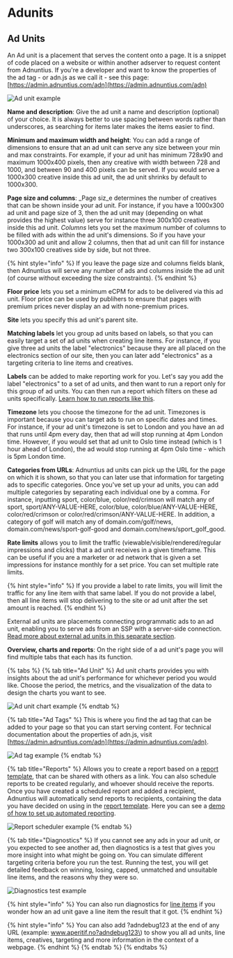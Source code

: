 # Adunits

## Ad Units 

An Ad unit is a placement that serves the content onto a page. It is a snippet of code placed on a website or within another adserver to request content from Adnuntius. If you're a developer and want to know the properties of the ad tag - or adn.js as we call it - see this page: [https://admin.adnuntius.com/adn](https://admin.adnuntius.com/adn)

![Ad unit example](../../../../.gitbook/assets/201811-inventory-ad-unit.png)

**Name and description**: Give the ad unit a name and description \(optional\) of your choice. It is always better to use spacing between words rather than underscores, as searching for items later makes the items easier to find.

**Minimum and maximum width and height**: You can add a range of dimensions to ensure that an ad unit can serve any size between your min and max constraints. For example, if your ad unit has minimum 728x90 and maximum 1000x400 pixels, then any creative with width between 728 and 1000, and between 90 and 400 pixels can be served. If you would serve a 1000x300 creative inside this ad unit, the ad unit shrinks by default to 1000x300. 

**Page size and columns**: _Page siz_e determines the number of creatives that can be shown inside your ad unit. For instance, if you have a 1000x300 ad unit and page size of 3, then the ad unit may \(depending on what provides the highest value\) serve for instance three 300x100 creatives inside this ad unit. _Columns_ lets you set the maximum number of columns to be filled with ads within the ad unit's dimensions. So if you have your 1000x300 ad unit and allow 2 columns, then that ad unit can fill for instance two 300x100 creatives side by side, but not three.

{% hint style="info" %}
If you leave the page size and columns fields blank, then Adnuntius will serve any number of ads and columns inside the ad unit \(of course without exceeding the size constraints\).
{% endhint %}

**Floor price** lets you set a minimum eCPM for ads to be delivered via this ad unit. Floor price can be used by publihers to ensure that pages with premium prices never display an ad with none-premium prices.

**Site** lets you specify this ad unit's parent site. 

**Matching labels** let you group ad units based on labels, so that you can easily target a set of ad units when creating line items. For instance, if you give three ad units the label "electronics" because they are all placed on the electronics section of our site, then you can later add "electronics" as a targeting criteria to line items and creatives. 

**Labels** can be added to make reporting work for you. Let's say you add the label "electronics" to a set of ad units, and then want to run a report only for this group of ad units. You can then run a report which filters on these ad units specifically. [Learn how to run reports like this](../../reports.md#publishing-queries).

**Timezone** lets you choose the timezone for the ad unit. Timezones is important because you can target ads to run on specific dates and times. For instance, if your ad unit's timezone is set to London and you have an ad that runs until 4pm every day, then that ad will stop running at 4pm London time. However, if you would set that ad unit to Oslo time instead \(which is 1 hour ahead of London\), the ad would stop running at 4pm Oslo time - which is 5pm London time.

**Categories from URLs**: Adnuntius ad units can pick up the URL for the page on which it is shown, so that you can later use that information for targeting ads to specific categories. Once you've set up your ad units, you can add multiple categories by separating each individual one by a comma. For instance, inputting sport, color/blue, color/red/crimson will match any of sport, sport/ANY-VALUE-HERE, color/blue, color/blue/ANY-VALUE-HERE, color/red/crimson or color/red/crimson/ANY-VALUE-HERE. In addition, a category of golf will match any of domain.com/golf/news, domain.com/news/sport-golf-good and domain.com/news/sport\_golf\_good.

**Rate limits** allows you to limit the traffic \(viewable/visible/rendered/regular impressions and clicks\) that a ad unit receives in a given timeframe. This can be useful if you are a marketer or ad network that is given a set impressions for instance monthly for a set price. You can set multiple rate limits.

{% hint style="info" %}
If you provide a label to rate limits, you will limit the traffic for any line item with that same label. If you do not provide a label, then all line items will stop delivering to the site or ad unit after the set amount is reached. 
{% endhint %}

External ad units are placements connecting programmatic ads to an ad unit, enabling you to serve ads from an SSP with a server-side connection. [Read more about external ad units in this separate section](../#external-ad-unit).

**Overview, charts and reports**: On the right side of a ad unit's page you will find multiple tabs that each has its function. 

{% tabs %}
{% tab title="Ad Unit" %}
Ad unit charts provides you with insights about the ad unit's performance for whichever period you would like. Choose the period, the metrics, and the visualization of the data to design the charts you want to see. 

![Ad unit chart example](../../../../.gitbook/assets/201811-inventory-ad-unit-ad-unit-charts.png)
{% endtab %}

{% tab title="Ad Tags" %}
This is where you find the ad tag that can be added to your page so that you can start serving content. For technical documentation about the properties of adn.js, visit [https://admin.adnuntius.com/adn](https://admin.adnuntius.com/adn).

![Ad tag example](../../../../.gitbook/assets/201811-inventory-ad-unit-ad-tag.png)
{% endtab %}

{% tab title="Reports" %}
Allows you to create a report based on a [report template](../../reports.md#reports-report-templates-and-report-schedules), that can be shared with others as a link. You can also schedule reports to be created regularly, and whoever should receive the reports. Once you have created a scheduled report and added a recipient, Adnuntius will automatically send reports to recipients, containing the data you have decided on using in the [report template](https://docs.adnuntius.io/documentation/~/drafts/-LRqZ7HD-p07mcKQLMfS/primary/user-interface-guide/reports#reports-report-templates-and-report-schedules). Here you can see a [demo of how to set up automated reporting](https://www.youtube.com/watch?v=_-OEgPFBq0A&feature=youtu.be).

![Report scheduler example](../../../../.gitbook/assets/201811-inventory-ad-unit-reports.png)
{% endtab %}

{% tab title="Diagnostics" %}
If you cannot see any ads in your ad unit, or you expected to see another ad, then diagnostics is a test that gives you more insight into what might be going on. You can simulate different targeting criteria before you run the test. Running the test, you will get detailed feedback on winning, losing, capped, unmatched and unsuitable line items, and the reasons why they were so. 

![Diagnostics test example](../../../../.gitbook/assets/201811-inventory-ad-unit-diagnostics.png)

{% hint style="info" %}
You can also run diagnostics for [line items](../../advertising.md#line-item) if you wonder how an ad unit gave a line item the result that it got.
{% endhint %}

{% hint style="info" %}
You can also add ?adndebug123 at the end of any URL \(example: www.aperitif.no?adndebug123\) to show you all ad units, line items, creatives, targeting and more information in the context of a webpage.
{% endhint %}
{% endtab %}
{% endtabs %}

